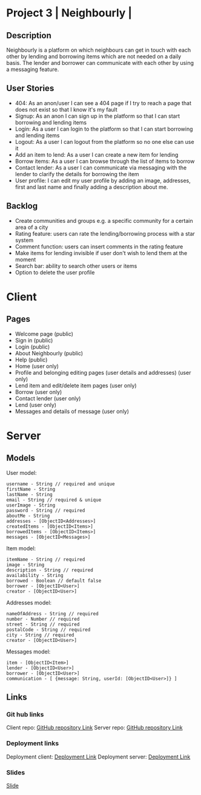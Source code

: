 # Project 3 | Neighbourly |

## Description

Neighbourly is a platform on which neighbours can get in touch with each other by lending and borrowing items which are not needed on a daily basis. The lender and borrower can communicate with each other by using a messaging feature. 

## User Stories

- 404: As an anon/user I can see a 404 page if I try to reach a page that does not exist so that I know it's my fault
- Signup: As an anon I can sign up in the platform so that I can start borrowing and lending items
- Login: As a user I can login to the platform so that I can start borrowing and lending items
- Logout: As a user I can logout from the platform so no one else can use it
- Add an item to lend: As a user I can create a new item for lending
- Borrow items: As a user I can browse through the list of items to borrow
- Contact lender: As a user I can communicate via messaging with the lender to clarify the details for borrowing the item
- User profile: I can edit my user profile by adding an image, addresses, first and last name and finally adding a description about me. 

## Backlog

- Create communities and groups e.g. a specific community for a certain area of a city
- Rating feature: users can rate the lending/borrowing process with a star system
- Comment function: users can insert comments in the rating feature
- Make items for lending invisible if user don't wish to lend them at the moment
- Search bar: ability to search other users or items
- Option to delete the user profile

# Client

## Pages

- Welcome page (public)
- Sign in (public)
- Login (public)
- About Neighbourly (public)
- Help (public)
- Home (user only)
- Profile and belonging editing pages (user details and addresses) (user only)
- Lend item and edit/delete item pages (user only)
- Borrow (user only)
- Contact lender (user only)
- Lend (user only)
- Messages and details of message (user only)

# Server

## Models

User model:
```
username - String // required and unique
firstName - String
lastName - String
email - String // required & unique
userImage - String
password - String // required
aboutMe - String
addresses - [ObjectID<Addresses>]
createdItems - [ObjectID<Items>]
borrowedItems - [ObjectID<Items>]
messages - [ObjectID<Messages>]
```

Item model:
```
itemName - String // required
image - String
description - String // required
availability - String
borrowed - Boolean // default false
borrower - [ObjectID<User>]
creator - [ObjectID<User>]
```

Addresses model:
```
nameOfAddress - String // required
number - Number // required
street - String // required
postalCode - String // required
city - String // required
creator - [ObjectID<User>]
```

Messages model:
```
item - [ObjectID<Item>]
lender - [ObjectID<User>]
borrower - [ObjectID<User>]
communication - [ {message: String, userId: [ObjectID<User>]} ]
```


## Links

### Git hub links

Client repo: [GitHub repository Link](https://github.com/kohoki/NeighbourlyFrontend)
Server repo: [GitHub repository Link](https://github.com/kohoki/NeighbourlyServer)

###  Deployment links

Deployment client: [Deployment Link](https://thunderous-pothos-7bbea3.netlify.app)
Deployment server: [Deployment Link](https://calm-lime-cobra-gear.cyclic.app)

### Slides
[Slide](https://docs.google.com/presentation/d/1SjeynzCFU6cWQCfT-JRzoS_JVov-3NZ7M4l-KZS0r1g/edit#slide=id.p)